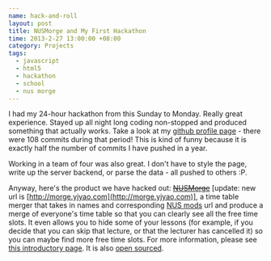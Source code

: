 ```yaml
--- 
name: hack-and-roll
layout: post
title: NUSMorge and My First Hackathon
time: 2013-2-27 13:00:00 +08:00
category: Projects
tags:
  - javascript
  - html5
  - hackathon
  - school
  - nus morge
---
```


I had my 24-hour hackathon from this Sunday to Monday. Really
great experience. Stayed up all night long coding non-stopped
and produced something that actually works. Take a look at my
[github profile page](https://github.com/yyjhao) - there were 
108 commits during that period! This is kind of funny because
it is exactly half the number of commits I have pushed in a year.

Working in a team of four was also great. I don't have to style
the page, write up the server backend, or parse the data - all pushed
to others :P.

Anyway, here's the product we have hacked out: <del>[NUSMorge](http://morge.nuscomputing.com)</del>
[update: new url is [http://morge.yjyao.com](http://morge.yjyao.com)],
a time table merger that takes in names and corresponding [NUS mods](http://nusmods.com)
url and produce a merge of everyone's time table so that you can 
clearly see all the free time slots. It even allows you to hide some of
your lessons (for example, if you decide that you can skip that lecture, or 
that the lecturer has cancelled it) so you can maybe find more free time
slots. For more information, please see [this introductory page](http://yjyao.com/NUSMorge/). It
is also [open sourced](https://github.com/yyjhao/NUSMorge).